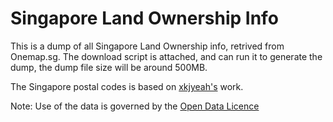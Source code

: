Singapore Land Ownership Info
=============================

This is a dump of all Singapore Land Ownership info, retrived from Onemap.sg.
The download script is attached, and can run it to generate the dump, the dump file size will be around 500MB.

The Singapore postal codes is based on [xkjyeah's](https://github.com/xkjyeah/singapore-postal-codes) work.

Note: Use of the data is governed by the [Open Data Licence](https://www.onemap.sg/legal/opendatalicence.html)
